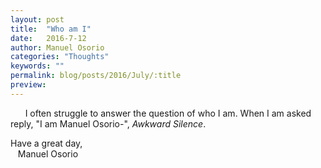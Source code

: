 ```yaml
---
layout: post
title:  "Who am I"
date:   2016-7-12
author: Manuel Osorio
categories: "Thoughts"
keywords: ""
permalink: blog/posts/2016/July/:title
preview:
---
```

&nbsp;&nbsp;&nbsp;&nbsp;&nbsp;&nbsp;I often struggle to answer the question of who I am. When I am asked reply, "I am Manuel Osorio-", *Awkward Silence*.

Have a great day, <br />
&nbsp;&nbsp;&nbsp;Manuel Osorio
